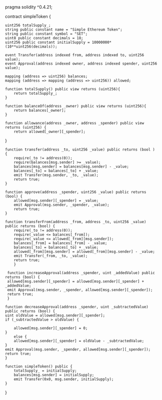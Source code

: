pragma solidity ^0.4.21;

contract simpleToken {

    uint256 totalSupply_; 
    string public constant name = "Simple Ethereum Token";
    string public constant symbol = "SET";
    uint8 public constant decimals = 18;
    uint256 public constant initialSupply = 10000000*(10**uint256(decimals));

    event Transfer(address indexed from, address indexed to, uint256 value);
    event Approval(address indexed owner, address indexed spender, uint256 value);

    mapping (address => uint256) balances; 
    mapping (address => mapping (address => uint256)) allowed;
    
    function totalSupply() public view returns (uint256){
        return totalSupply_;
    }

    function balanceOf(address _owner) public view returns (uint256){
        return balances[_owner];
    }

    function allowance(address _owner, address _spender) public view returns (uint256) {
        return allowed[_owner][_spender];
  }

    function transfer(address _to, uint256 _value) public returns (bool ) {
        require(_to != address(0));
        require(balances[msg.sender] >= _value); 
        balances[msg.sender] = balances[msg.sender] - _value; 
        balances[_to] = balances[_to] + _value; 
        emit Transfer(msg.sender, _to, _value);
        return true;
    }

    function approve(address _spender, uint256 _value) public returns (bool) {
        allowed[msg.sender][_spender] = _value;
        emit Approval(msg.sender, _spender, _value);
        return true;
    }

    function transferFrom(address _from, address _to, uint256 _value) public returns (bool) {
        require(_to != address(0));
        require(_value <= balances[_from]);
        require(_value <= allowed[_from][msg.sender]); 
        balances[_from] = balances[_from] - _value; 
        balances[_to] = balances[_to] + _value; 
        allowed[_from][msg.sender] = allowed[_from][msg.sender] - _value; 
        emit Transfer(_from, _to, _value); 
        return true; 
        } 

     function increaseApproval(address _spender, uint _addedValue) public returns (bool) { 
     allowed[msg.sender][_spender] = allowed[msg.sender][_spender] + _addedValue; 
     emit Approval(msg.sender, _spender, allowed[msg.sender][_spender]); 
     return true; 
     } 
 
    function decreaseApproval(address _spender, uint _subtractedValue) public returns (bool) { 
    uint oldValue = allowed[msg.sender][_spender]; 
    if (_subtractedValue > oldValue) {

        allowed[msg.sender][_spender] = 0;
    } 
        else {
        allowed[msg.sender][_spender] = oldValue - _subtractedValue;
    }
    emit Approval(msg.sender, _spender, allowed[msg.sender][_spender]);
    return true;
    }

    function simpleToken() public {
        totalSupply_ = initialSupply;
        balances[msg.sender] = initialSupply;
        emit Transfer(0x0, msg.sender, initialSupply);
    }
}
